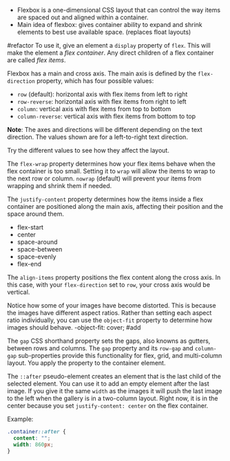 - Flexbox is a one-dimensional CSS layout that can control the way items are spaced out and aligned within a container.
- Main idea of flexbox: gives container ability to expand and shrink elements to best use available space. (replaces float layouts)

#refactor
To use it, give an element a `display` property of `flex`. This will make the element a _flex container_. Any direct children of a flex container are called _flex items_.

Flexbox has a main and cross axis. The main axis is defined by the `flex-direction` property, which has four possible values:

-   `row` (default): horizontal axis with flex items from left to right
-   `row-reverse`: horizontal axis with flex items from right to left
-   `column`: vertical axis with flex items from top to bottom
-   `column-reverse`: vertical axis with flex items from bottom to top

**Note**: The axes and directions will be different depending on the text direction. The values shown are for a left-to-right text direction.

Try the different values to see how they affect the layout.

The `flex-wrap` property determines how your flex items behave when the flex container is too small. Setting it to `wrap` will allow the items to wrap to the next row or column. `nowrap` (default) will prevent your items from wrapping and shrink them if needed.

The `justify-content` property determines how the items inside a flex container are positioned along the main axis, affecting their position and the space around them.
- flex-start
- center
- space-around
- space-between
- space-evenly
- flex-end

The `align-items` property positions the flex content along the cross axis. In this case, with your `flex-direction` set to `row`, your cross axis would be vertical.

Notice how some of your images have become distorted. This is because the images have different aspect ratios. Rather than setting each aspect ratio individually, you can use the `object-fit` property to determine how images should behave.
	-object-fit: cover;
		#add 

The `gap` CSS shorthand property sets the gaps, also knowns as gutters, between rows and columns. The `gap` property and its `row-gap` and `column-gap` sub-properties provide this functionality for flex, grid, and multi-column layout. You apply the property to the container element.

The `::after` pseudo-element creates an element that is the last child of the selected element. You can use it to add an empty element after the last image. If you give it the same `width` as the images it will push the last image to the left when the gallery is in a two-column layout. Right now, it is in the center because you set `justify-content: center` on the flex container.

Example:

```css
.container::after {
  content: "";
  width: 860px;
}
```






